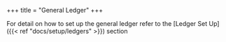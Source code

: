+++
title = "General Ledger"
+++

For detail on how to set up the general ledger refer to the [Ledger Set Up]({{< ref "docs/setup/ledgers" >}}) section
